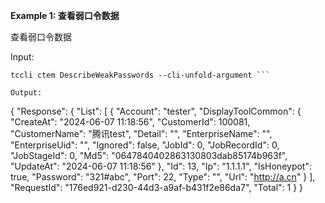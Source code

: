 **Example 1: 查看弱口令数据**

查看弱口令数据

Input: 

```
tccli ctem DescribeWeakPasswords --cli-unfold-argument ```

Output: 
```
{
    "Response": {
        "List": [
            {
                "Account": "tester",
                "DisplayToolCommon": {
                    "CreateAt": "2024-06-07 11:18:56",
                    "CustomerId": 100081,
                    "CustomerName": "腾讯test",
                    "Detail": "",
                    "EnterpriseName": "",
                    "EnterpriseUid": "",
                    "Ignored": false,
                    "JobId": 0,
                    "JobRecordId": 0,
                    "JobStageId": 0,
                    "Md5": "0647840402863130803dab85174b963f",
                    "UpdateAt": "2024-06-07 11:18:56"
                },
                "Id": 13,
                "Ip": "1.1.1.1",
                "IsHoneypot": true,
                "Password": "321#abc",
                "Port": 22,
                "Type": "",
                "Url": "http://a.cn"
            }
        ],
        "RequestId": "176ed921-d230-44d3-a9af-b431f2e86da7",
        "Total": 1
    }
}
```

